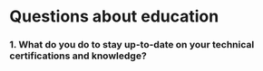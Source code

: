 # Questions about education

### 1. What do you do to stay up-to-date on your technical certifications and knowledge?
